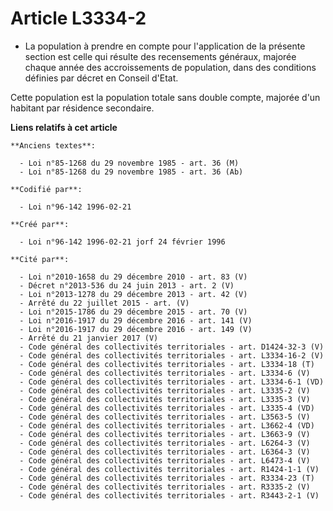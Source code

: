 # Article L3334-2

- La population à prendre en compte pour l'application de la présente section est celle qui résulte des recensements
généraux, majorée chaque année des accroissements de population, dans des conditions définies par décret en Conseil d'Etat.

Cette population est la population totale sans double compte, majorée d'un habitant par résidence secondaire.

**Liens relatifs à cet article**

	**Anciens textes**:

	  - Loi n°85-1268 du 29 novembre 1985 - art. 36 (M)
	  - Loi n°85-1268 du 29 novembre 1985 - art. 36 (Ab)

	**Codifié par**:

	  - Loi n°96-142 1996-02-21

	**Créé par**:

	  - Loi n°96-142 1996-02-21 jorf 24 février 1996

	**Cité par**:

	  - Loi n°2010-1658 du 29 décembre 2010 - art. 83 (V)
	  - Décret n°2013-536 du 24 juin 2013 - art. 2 (V)
	  - Loi n°2013-1278 du 29 décembre 2013 - art. 42 (V)
	  - Arrêté du 22 juillet 2015 - art. (V)
	  - Loi n°2015-1786 du 29 décembre 2015 - art. 70 (V)
	  - Loi n°2016-1917 du 29 décembre 2016 - art. 141 (V)
	  - Loi n°2016-1917 du 29 décembre 2016 - art. 149 (V)
	  - Arrêté du 21 janvier 2017 (V)
	  - Code général des collectivités territoriales - art. D1424-32-3 (V)
	  - Code général des collectivités territoriales - art. L3334-16-2 (V)
	  - Code général des collectivités territoriales - art. L3334-18 (T)
	  - Code général des collectivités territoriales - art. L3334-6 (V)
	  - Code général des collectivités territoriales - art. L3334-6-1 (VD)
	  - Code général des collectivités territoriales - art. L3335-2 (V)
	  - Code général des collectivités territoriales - art. L3335-3 (V)
	  - Code général des collectivités territoriales - art. L3335-4 (VD)
	  - Code général des collectivités territoriales - art. L3563-5 (V)
	  - Code général des collectivités territoriales - art. L3662-4 (VD)
	  - Code général des collectivités territoriales - art. L3663-9 (V)
	  - Code général des collectivités territoriales - art. L6264-3 (V)
	  - Code général des collectivités territoriales - art. L6364-3 (V)
	  - Code général des collectivités territoriales - art. L6473-4 (V)
	  - Code général des collectivités territoriales - art. R1424-1-1 (V)
	  - Code général des collectivités territoriales - art. R3334-23 (T)
	  - Code général des collectivités territoriales - art. R3335-2 (V)
	  - Code général des collectivités territoriales - art. R3443-2-1 (V)
